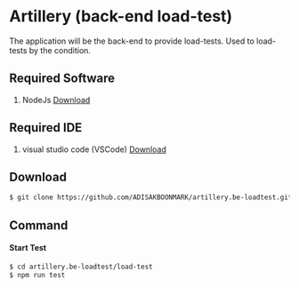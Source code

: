 # Artillery (back-end load-test)

The application will be the back-end to provide load-tests. Used to load-tests by the condition.

## Required Software

1. NodeJs [Download](https://nodejs.org/en/)

## Required IDE

1. visual studio code (VSCode) [Download](https://code.visualstudio.com/)

## Download

```bash
$ git clone https://github.com/ADISAKBOONMARK/artillery.be-loadtest.git
```

## Command

#### Start Test

```bash
$ cd artillery.be-loadtest/load-test
$ npm run test
```
